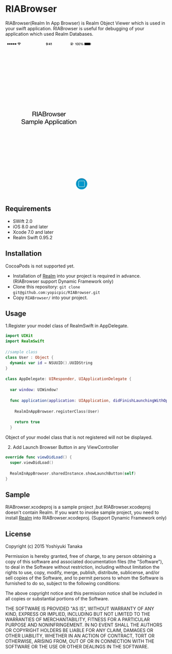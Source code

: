 RIABrowser
======

RIABrowser(Realm In App Browser) is Realm Object Viewer which is used in your swift application. 
RIABrowser is useful for debugging of your application which used Realm Databases.

![demo](https://github.com/yopicpic/RIABrowser-DemoMovie/raw/master/RIABrowserDemoMovie.gif)
## Requirements

- SWift 2.0
- iOS 8.0 and later
- Xcode 7.0 and later
- Realm Swift 0.95.2

## Installation

CocoaPods is not supported yet.

- Installation of [Realm](https://realm.io/jp/docs/swift/latest/) into your project is required in advance.
  (RIABrowser support Dynamic Framework only)
- Clone this repository: `git clone git@github.com:yopicpic/RIABrowser.git`
- Copy `RIABrowser/` into your project.

## Usage

1.Register your model class of RealmSwift in AppDelegate.
```swift
import UIKit
import RealmSwift

//sample class
class User : Object {
  dynamic var id = NSUUID().UUIDString
}

class AppDelegate: UIResponder, UIApplicationDelegate {

  var window: UIWindow?

  func application(application: UIApplication, didFinishLaunchingWithOptions launchOptions: [NSObject: AnyObject]?) -> Bool {

    RealmInAppBrowser.registerClass(User)

    return true
  }
```
Object of your model class that is not registered will not be displayed.


2. Add Launch Browser Button in any ViewController
```swift
override func viewDidLoad() {
  super.viewDidLoad()
  
  RealmInAppBrowser.sharedInstance.showLaunchButton(self)
}
```

## Sample
RIABrowser.xcodeproj is a sample project ,but RIABrowser.xcodeproj doesn't contain Realm.
If you want to invoke sample project, you need to install [Realm](https://realm.io/jp/docs/swift/latest/) into RIABrowser.xcodeproj.
(Support Dynamic Framework only)

## License

Copyright (c) 2015 Yoshiyuki Tanaka

Permission is hereby granted, free of charge, to any person obtaining a copy of this software and associated documentation files (the "Software"), to deal in the Software without restriction, including without limitation the rights to use, copy, modify, merge, publish, distribute, sublicense, and/or sell copies of the Software, and to permit persons to whom the Software is furnished to do so, subject to the following conditions:

The above copyright notice and this permission notice shall be included in all copies or substantial portions of the Software.

THE SOFTWARE IS PROVIDED "AS IS", WITHOUT WARRANTY OF ANY KIND, EXPRESS OR IMPLIED, INCLUDING BUT NOT LIMITED TO THE WARRANTIES OF MERCHANTABILITY, FITNESS FOR A PARTICULAR PURPOSE AND NONINFRINGEMENT. IN NO EVENT SHALL THE AUTHORS OR COPYRIGHT HOLDERS BE LIABLE FOR ANY CLAIM, DAMAGES OR OTHER LIABILITY, WHETHER IN AN ACTION OF CONTRACT, TORT OR OTHERWISE, ARISING FROM, OUT OF OR IN CONNECTION WITH THE SOFTWARE OR THE USE OR OTHER DEALINGS IN THE SOFTWARE.
